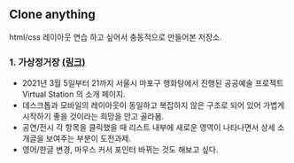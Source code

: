 ## Clone anything

html/css 레이아웃 연습 하고 싶어서 충동적으로 만들어본 저장소.

### 1. 가상정거장 [(링크)](http://www.virtualstation2021.com/)

- 2021년 3월 5일부터 21까지 서울시 마포구 행화탕에서 진행된 공공예술 프로젝트 Virtual Station 의 소개 페이지.
- 데스크톱과 모바일의 레이아웃이 동일하고 복잡하지 않은 구조로 되어 있어 가볍게 시작하기 좋을 것이라는 희망을 안고 골라봄.
- 공연/전시 각 항목을 클릭했을 때 리스트 내부에 새로운 영역이 나타나면서 상세 소개글을 보여주는 부분이 도전과제.
- 영어/한글 변경, 마우스 커서 포인터 바뀌는 것도 해보고 싶다.
